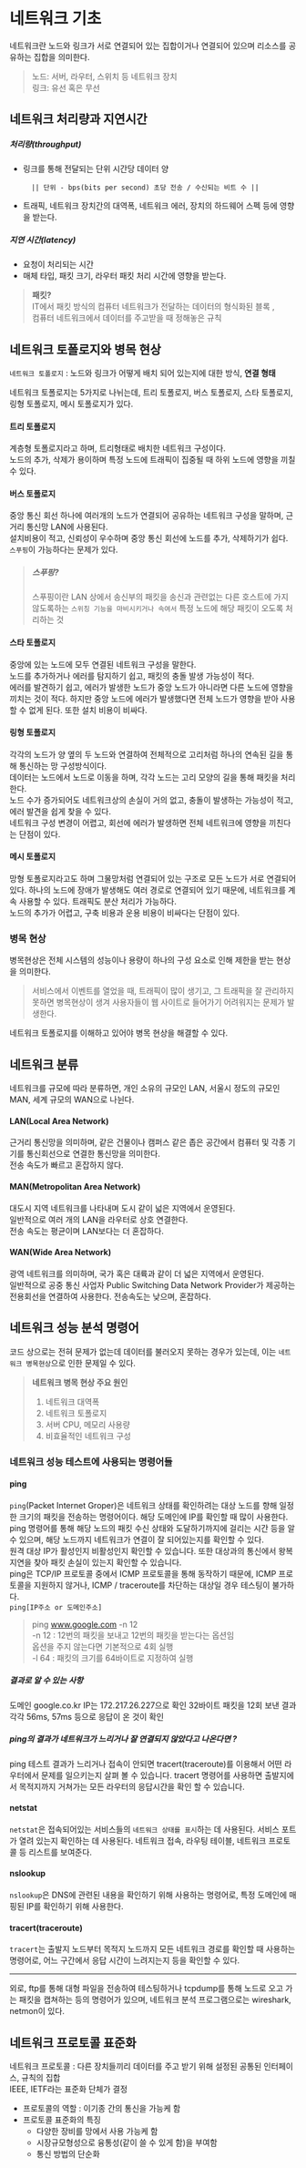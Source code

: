 # 네트워크 기초
네트워크란 노드와 링크가 서로 연결되어 있는 집합이거나 연결되어 있으며 리소스를 공유하는 집합을 의미한다.  
> 노드: 서버, 라우터, 스위치 등 네트워크 장치  
링크: 유선 혹은 무선
## 네트워크 처리량과 지연시간 
##### 처리량(throughput)
- 링크를 통해 전달되는 단위 시간당 데이터 양  

        || 단위 - bps(bits per second) 초당 전송 / 수신되는 비트 수 ||   
- 트래픽, 네트워크 장치간의 대역폭, 네트워크 에러, 장치의 하드웨어 스펙 등에 영향을 받는다.  

##### 지연 시간(latency)
- 요청이 처리되는 시간  
- 매체 타입, 패킷 크기, 라우터 패킷 처리 시간에 영향을 받는다. 
  
> **패킷?**   
IT에서 패킷 방식의 컴퓨터 네트워크가 전달하는 데이터의 형식화된 블록 ,   
컴퓨터 네트워크에서 데이터를 주고받을 때 정해놓은 규칙

## 네트워크 토폴로지와 병목 현상
`네트워크 토폴로지` : 노드와 링크가 어떻게 배치 되어 있는지에 대한 방식,  **연결 형태**  

네트워크 토폴로지는 5가지로 나뉘는데, 트리 토폴로지, 버스 토폴로지, 스타 토폴로지, 링형 토폴로지, 메시 토폴로지가 있다. 

#### 트리 토폴로지
계층형 토폴로지라고 하며, 트리형태로 배치한 네트워크 구성이다.  
노드의 추가, 삭제가 용이하며 특정 노드에 트래픽이 집중될 때 하위 노드에 영향을 끼칠 수 있다.  

#### 버스 토폴로지
중앙 통신 회선 하나에 여러개의 노드가 연결되어 공유하는 네트워크 구성을 말하며, 근거리 통신망 LAN에 사용된다.  
설치비용이 적고, 신뢰성이 우수하며 중앙 통신 회선에 노드를 추가, 삭제하기가 쉽다. `스푸핑`이 가능하다는 문제가 있다. 

> ##### 스푸핑?  
> 스푸핑이란 LAN 상에서 송신부의 패킷을 송신과 관련없는 다른 호스트에 가지 않도록하는 `스위칭 기능을 마비시키거나 속여서` 특정 노드에 해당 패킷이 오도록 처리하는 것 

#### 스타 토폴로지
중앙에 있는 노드에 모두 연결된 네트워크 구성을 말한다.  
노드를 추가하거나 에러를 탐지하기 쉽고, 패킷의 충돌 발생 가능성이 적다.  
에러를 발견하기 쉽고, 에러가 발생한 노드가 중앙 노드가 아니라면 다른 노드에 영향을 끼치는 것이 적다. 하지만 중앙 노드에 에러가 발생했다면 전체 노드가 영향을 받아 사용할 수 없게 된다. 또한 설치 비용이 비싸다. 

#### 링형 토폴로지
각각의 노드가 양 옆의 두 노드와 연결하여 전체적으로 고리처럼 하나의 연속된 길을 통해 통신하는 망 구성방식이다.  
데이터는 노드에서 노드로 이동을 하며, 각각 노드는 고리 모양의 길을 통해 패킷을 처리한다.  
노드 수가 증가되어도 네트워크상의 손실이 거의 없고, 충돌이 발생하는 가능성이 적고, 에러 발견을 쉽게 찾을 수 있다.   
네트워크 구성 변경이 어렵고, 회선에 에러가 발생하면 전체 네트워크에 영향을 끼친다는 단점이 있다.  

#### 메시 토폴로지
망형 토폴로지라고도 하며 그물망처럼 연결되어 있는 구조로 모든 노드가 서로 연결되어있다.  하나의 노드에 장애가 발생해도 여러 경로로 연결되어 있기 때문에, 네트워크를 계속 사용할 수 있다. 트래픽도 분산 처리가 가능하다.  
노드의 추가가 어렵고, 구축 비용과 운용 비용이 비싸다는 단점이 있다. 

### 병목 현상
병목현상은 전체 시스템의 성능이나 용량이 하나의 구성 요소로 인해 제한을 받는 현상을 의미한다.  
> 서비스에서 이벤트를 열었을 때, 트래픽이 많이 생기고, 그 트래픽을 잘 관리하지 못하면 병목현상이 생겨 사용자들이 웹 사이트로 들어가기 어려워지는 문제가 발생한다. 

네트워크 토폴로지를 이해하고 있어야 병목 현상을 해결할 수 있다.  


## 네트워크 분류
네트워크를 규모에 따라 분류하면, 개인 소유의 규모인 LAN, 서울시 정도의 규모인 MAN, 세계 규모의 WAN으로 나뉜다. 
#### LAN(Local Area Network)
근거리 통신망을 의미하며, 같은 건물이나 캠퍼스 같은 좁은 공간에서 컴퓨터 및 각종 기기를 통신회선으로 연결한 통신망을 의미한다.  
전송 속도가 빠르고 혼잡하지 않다. 
#### MAN(Metropolitan Area Network)
대도시 지역 네트워크를 나타내며 도시 같이 넓은 지역에서 운영된다.  
일반적으로 여러 개의 LAN을 라우터로 상호 연결한다.  
전송 속도는 평균이며 LAN보다는 더 혼잡하다.  
#### WAN(Wide Area Network)
광역 네트워크를 의미하며, 국가 혹은 대륙과 같이 더 넓은 지역에서 운영된다.   
일반적으로 공중 통신 사업자 Public Switching Data Network Provider가 제공하는 전용회선을 연결하여 사용한다. 
전송속도는 낮으며, 혼잡하다.  

## 네트워크 성능 분석 명령어
코드 상으로는 전혀 문제가 없는데 데이터를 불러오지 못하는 경우가 있는데, 이는 `네트워크 병목현상`으로 인한 문제일 수 있다. 
> **네트워크 병목 현상 주요 원인**
> 1. 네트워크 대역폭
> 2. 네트워크 토폴로지
> 3. 서버 CPU, 메모리 사용량
> 4. 비효율적인 네트워크 구성

### 네트워크 성능 테스트에 사용되는 명령어들
#### ping
`ping`(Packet Internet Groper)은 네트워크 상태를 확인하려는 대상 노드를 향해 일정한 크기의 패킷을 전송하는 명령어이다. 해당 도메인에 IP를 확인할 때 많이 사용한다.  
ping 명령어를 통해 해당 노드의 패킷 수신 상태와 도달하기까지에 걸리는 시간 등을 알 수 있으며, 해당 노드까지 네트워크가 연결이 잘 되어있는지를 확인할 수 있다.  
원격 대상 IP가 활성인지 비활성인지 확인할 수 있습니다. 또한 대상과의 통신에서 왕복 지연을 찾아 패킷 손실이 있는지 확인할 수 있습니다.  
ping은 TCP/IP 프로토콜 중에서 ICMP 프로토콜을 통해 동작하기 때문에, ICMP 프로토콜을 지원하지 않거나, ICMP / traceroute를 차단하는 대상일 경우 테스팅이 불가하다.  
`ping[IP주소 or 도메인주소]`
> ping www.google.com -n 12  
-n 12 : 12번의 패킷을 보내고 12번의 패킷을 받는다는 옵션임  
옵션을 주지 않는다면 기본적으로 4회 실행  
-l 64 : 패킷의 크기를 64바이트로 지정하여 실행

##### 결과로 알 수 있는 사항
도메인 google.co.kr IP는 172.217.26.227으로 확인
32바이트 패킷을 12회 보낸 결과 각각 56ms, 57ms 등으로 응답이 온 것이 확인

##### ping의 결과가 네트워크가 느리거나 잘 연결되지 않았다고 나온다면 ?
ping 테스트 결과가 느리거나 접속이 안되면 tracert(traceroute)를 이용해서 어떤 라우터에서 문제를 일으키는지 살펴 볼 수 있습니다. tracert 명령어를 사용하면 출발지에서 목적지까지 거쳐가는 모든 라우터의 응답시간을 확인 할 수 있습니다.

#### netstat
`netstat`은 접속되어있는 서비스들의 `네트워크 상태를 표시`하는 데 사용된다. 서비스 포트가 열려 있는지 확인하는 데 사용된다. 네트워크 접속, 라우팅 테이블, 네트워크 프로토콜 등 리스트를 보여준다. 

#### nslookup
`nslookup`은 DNS에 관련된 내용을 확인하기 위해 사용하는 명령어로, 특정 도메인에 매핑된 IP를 확인하기 위해 사용한다. 

#### tracert(traceroute)
`tracert`는 출발지 노드부터 목적지 노드까지 모든 네트워크 경로를 확인할 때 사용하는 명령어로, 어느 구간에서 응답 시간이 느려지는지 등을 확인할 수 있다. 

---
외로, ftp를 통해 대형 파일을 전송하여 테스팅하거나 tcpdump를 통해 노드로 오고 가는 패킷을 캡쳐하는 등의 명령어가 있으며, 네트워크 분석 프로그램으로는 wireshark, netmon이 있다. 


## 네트워크 프로토콜 표준화
네트워크 프로토콜 : 다른 장치들끼리 데이터를 주고 받기 위해 설정된 공통된 인터페이스, 규칙의 집합  
IEEE, IETF라는 표준화 단체가 결정  
- 프로토콜의 역할 : 이기종 간의 통신을 가능케 함
- 프로토콜 표준화의 특징
    - 다양한 장비를 망에서 사용 가능케 함
    - 시장규모형성으로 융통성(같이 쓸 수 있게 함)을 부여함 
    - 통신 방법의 단순화